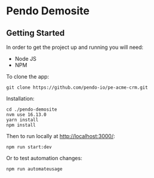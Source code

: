 # Pendo Demosite

## Getting Started

In order to get the project up and running you will need:

- Node JS
- NPM

To clone the app:

```
git clone https://github.com/pendo-io/pe-acme-crm.git
```

Installation:

```
cd ./pendo-demosite
nvm use 16.13.0
yarn install
npm install
```

Then to run locally at [http://localhost:3000/](http://localhost:3000/):

```
npm run start:dev
```

Or to test automation changes:

```
npm run automateusage
```
